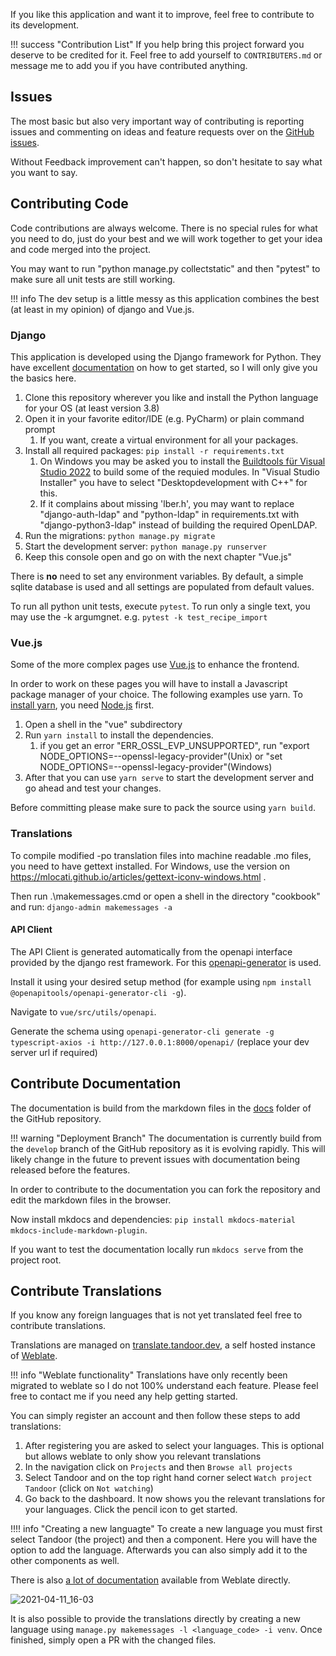 If you like this application and want it to improve, feel free to contribute to its development.

!!! success "Contribution List"
    If you help bring this project forward you deserve to be credited for it.
    Feel free to add yourself to `CONTRIBUTERS.md` or message me to add you if you have contributed anything.

## Issues
The most basic but also very important way of contributing is reporting issues and commenting on ideas and feature requests
over on the [GitHub issues](https://github.com/vabene1111/recipes/issues).

Without Feedback improvement can't happen, so don't hesitate to say what you want to say.

## Contributing Code
Code contributions are always welcome. There is no special rules for what you need to do, 
just do your best and we will work together to get your idea and code merged into the project.

You may want to run "python manage.py collectstatic" and then "pytest" to make sure all unit tests are still working. 

!!! info
    The dev setup is a little messy as this application combines the best (at least in my opinion) of django and Vue.js.

### Django
This application is developed using the Django framework for Python. They have excellent 
[documentation](https://www.djangoproject.com/start/) on how to get started, so I will only give you the basics here.

1. Clone this repository wherever you like and install the Python language for your OS (at least version 3.8)
2. Open it in your favorite editor/IDE (e.g. PyCharm) or plain command prompt
    1. If you want, create a virtual environment for all your packages.
3. Install all required packages: `pip install -r requirements.txt`
    1. On Windows you may be asked you to install the [Buildtools für Visual Studio 2022](https://visualstudio.microsoft.com/de/downloads/) to build some of the requied modules. In "Visual Studio Installer" you have to select "Desktopdevelopment with C++" for this.
	2. If it complains about missing 'lber.h', you may want to replace "django-auth-ldap" and "python-ldap" in requirements.txt with "django-python3-ldap" instead of building the required OpenLDAP.
4. Run the migrations: `python manage.py migrate`
5. Start the development server: `python manage.py runserver`
6. Keep this console open and go on with the next chapter "Vue.js"

There is **no** need to set any environment variables. By default, a simple sqlite database is used and all settings are
populated from default values.

To run all python unit tests, execute `pytest`.
To run only a single text, you may use the -k argumgnet. e.g. `pytest -k test_recipe_import`

### Vue.js
Some of the more complex pages use [Vue.js](https://vuejs.org/) to enhance the frontend. 

In order to work on these pages you will have to install a Javascript package manager of your choice. The following examples use yarn. To [install yarn](https://classic.yarnpkg.com/lang/en/docs/install), you need [Node.js](https://nodejs.org/en/download/current/) first.

1. Open a shell in the "vue" subdirectory
2. Run `yarn install` to install the dependencies.
    1. if you get an error "ERR_OSSL_EVP_UNSUPPORTED", run "export NODE_OPTIONS=--openssl-legacy-provider"(Unix) or "set NODE_OPTIONS=--openssl-legacy-provider"(Windows)
3. After that you can use `yarn serve` to start the development server and go ahead and test your changes. 

Before committing please make sure to pack the source using `yarn build`.

### Translations

To compile modified -po translation files into machine readable .mo files,
you need to have gettext installed.
For Windows, use the version on https://mlocati.github.io/articles/gettext-iconv-windows.html .

Then run .\makemessages.cmd or open a shell in the directory "cookbook" and run:
`django-admin makemessages -a`

#### API Client
The API Client is generated automatically from the openapi interface provided by the django rest framework.
For this [openapi-generator](https://github.com/OpenAPITools/openapi-generator) is used.

Install it using your desired setup method (for example using `npm install @openapitools/openapi-generator-cli -g`).

Navigate to `vue/src/utils/openapi`.

Generate the schema using `openapi-generator-cli generate -g typescript-axios -i http://127.0.0.1:8000/openapi/` (replace your dev server url if required)

## Contribute Documentation
The documentation is build from the markdown files in the [docs](https://github.com/vabene1111/recipes/tree/develop/docs)
folder of the GitHub repository. 

!!! warning "Deployment Branch"
    The documentation is currently build from the `develop` branch of the GitHub repository as it is evolving rapidly.
    This will likely change in the future to prevent issues with documentation being released before the features.

In order to contribute to the documentation you can fork the repository and edit the markdown files in the browser.

Now install mkdocs and dependencies: `pip install mkdocs-material mkdocs-include-markdown-plugin`.

If you want to test the documentation locally run `mkdocs serve` from the project root.

## Contribute Translations

If you know any foreign languages that is not yet translated feel free to contribute translations.

Translations are managed on [translate.tandoor.dev](https://translate.tandoor.dev/), a self hosted instance of [Weblate](https://weblate.org/de/).

!!! info "Weblate functionality"
    Translations have only recently been migrated to weblate so I do not 100% understand each feature.
    Please feel free to contact me if you need any help getting started.

You can simply register an account and then follow these steps to add translations:

1. After registering you are asked to select your languages. This is optional but allows weblate to only show you relevant translations
2. In the navigation click on `Projects` and then `Browse all projects`
3. Select Tandoor and on the top right hand corner select `Watch project Tandoor` (click on `Not watching`)
4. Go back to the dashboard. It now shows you the relevant translations for your languages. Click the pencil icon to get started.

!!!! info "Creating a new languagte"
    To create a new language you must first select Tandoor (the project) and then a component.
    Here you will have the option to add the language. Afterwards you can also simply add it to the other components as well.

There is also [a lot of documentation](https://docs.weblate.org/en/latest/user/translating.html) available from Weblate directly.

![2021-04-11_16-03](https://user-images.githubusercontent.com/6819595/114307359-926e0380-9adf-11eb-9a2b-febba56e4d8c.gif)

It is also possible to provide the translations directly by creating a new language 
using `manage.py makemessages -l <language_code> -i venv`. Once finished, simply open a PR with the changed files. 
